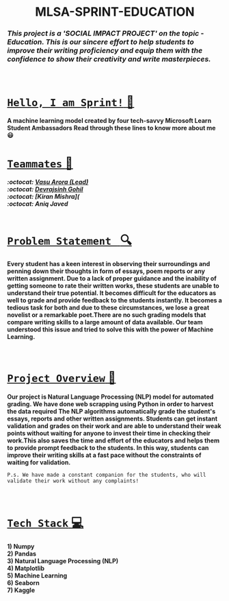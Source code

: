<h1 align='center'> MLSA-SPRINT-EDUCATION </h1>

###  ***This project is a **'SOCIAL IMPACT PROJECT'** on the topic - *Education*. This is our sincere effort to help students to improve their writing proficiency and equip them with the confidence to show their creativity and write masterpieces.*** 

<br>



# <u> `Hello, I am Sprint!` :wave:</u>
  
**A machine learning model created by four tech-savvy Microsoft Learn Student Ambassadors
Read through these lines to know more about me :smiley:**
<br>

# <u>`Teammates` :gem: </u>  

   ***:octocat: [Vasu Arora (Lead)](https://github.com/123Vasu)<br>
    :octocat: [Devrajsinh Gohil](https://github.com/Devrajsinh-Gohil)<br>
    :octocat: [Kiran Mishra](<br>
    :octocat:  Aniq Javed<br>***
  <br>
  
# <u> `Problem Statement ` :mag: </u>

**Every student has a keen interest in observing their surroundings and penning down their thoughts in form of essays, poem reports or any written assignment. Due to a lack of proper guidance and the inability of getting someone to rate their written works, these students are unable to understand their true potential. It becomes difficult for the educators as well to grade and provide feedback to the students instantly. It becomes a tedious task for both and due to these circumstances, we lose a great novelist or a remarkable poet.There are no such grading models that compare writing skills to a large amount of data available. Our team understood this issue and tried to solve this with the power of Machine Learning.**

<br>

# <u> `Project Overview` :star2: </u>

**Our project is Natural Language Processing (NLP) model for automated grading. We have done web scrapping using Python in order to harvest the data required The NLP algorithms automatically grade the student's essays, reports and other written assignments. Students can get instant validation and grades on their work and are able to understand their weak points without waiting for anyone to invest their time in checking their work.This also saves the time and effort of the educators and helps them to provide prompt feedback to the students. In this way, students can improve their writing skills at a fast pace without the constraints of waiting for validation.**

`P.s. We have made a constant companion for the students, who will validate their work without any complaints!`

<br>

# <u> `Tech Stack` :computer:</u>

**1) Numpy<br>                                                                                                                                                        2) Pandas<br>                                                                                                                                                         3) Natural Language Processing (NLP)<br>
4) Matplotlib<br>
5) Machine Learning<br>
6) Seaborn<br>
7) Kaggle**                
